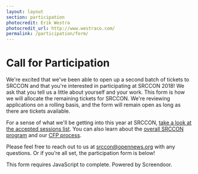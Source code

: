 ```yaml
---
layout: layout
section: participation
photocredit: Erik Westra
photocredit_url: http://www.westraco.com/
permalink: /participation/form/
---
```


# Call for Participation

We're excited that we've been able to open up a second batch of tickets to SRCCON and that you're interested in participating at SRCCON 2018! We ask that you tell us a little about yourself and your work. This form is how we will allocate the remaining tickets for SRCCON. We're reviewing applications on a rolling basis, and the form will remain open as long as there are tickets available. 

For a sense of what we'll be getting into this year at SRCCON, [take a look at the accepted sessions list](/sessions). You can also learn about the [overall SRCCON program](/program) and our [CFP process](/participation/faq).

Please feel free to reach out to us at [srccon@opennews.org](mailto:srccon@opennews.org) with any questions. Or if you’re all set, the participation form is below!

<script>window.jQuery || document.write('<script src="//code.jquery.com/jquery-2.2.3.min.js"><\/script>')</script> <script src="//d3q1ytufopwvkq.cloudfront.net/1/formrenderer.js"></script> This form requires JavaScript to complete. Powered by Screendoor. <script>new FormRenderer({"project_id":"S1X8LXOsQlEjZxPh", "afterSubmit": "/participation/thanks"});</script> 